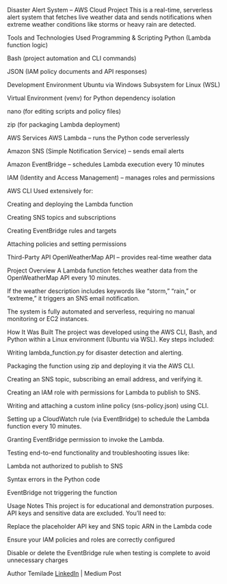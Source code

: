 Disaster Alert System – AWS Cloud Project
This is a real-time, serverless alert system that fetches live weather data and sends notifications when extreme weather conditions like storms or heavy rain are detected.

Tools and Technologies Used
Programming & Scripting
Python (Lambda function logic)

Bash (project automation and CLI commands)

JSON (IAM policy documents and API responses)

Development Environment
Ubuntu via Windows Subsystem for Linux (WSL)

Virtual Environment (venv) for Python dependency isolation

nano (for editing scripts and policy files)

zip (for packaging Lambda deployment)

AWS Services
AWS Lambda – runs the Python code serverlessly

Amazon SNS (Simple Notification Service) – sends email alerts

Amazon EventBridge – schedules Lambda execution every 10 minutes

IAM (Identity and Access Management) – manages roles and permissions

AWS CLI
Used extensively for:

Creating and deploying the Lambda function

Creating SNS topics and subscriptions

Creating EventBridge rules and targets

Attaching policies and setting permissions

Third-Party API
OpenWeatherMap API – provides real-time weather data

Project Overview
A Lambda function fetches weather data from the OpenWeatherMap API every 10 minutes.

If the weather description includes keywords like “storm,” “rain,” or “extreme,” it triggers an SNS email notification.

The system is fully automated and serverless, requiring no manual monitoring or EC2 instances.

How It Was Built
The project was developed using the AWS CLI, Bash, and Python within a Linux environment (Ubuntu via WSL). Key steps included:

Writing lambda_function.py for disaster detection and alerting.

Packaging the function using zip and deploying it via the AWS CLI.

Creating an SNS topic, subscribing an email address, and verifying it.

Creating an IAM role with permissions for Lambda to publish to SNS.

Writing and attaching a custom inline policy (sns-policy.json) using CLI.

Setting up a CloudWatch rule (via EventBridge) to schedule the Lambda function every 10 minutes.

Granting EventBridge permission to invoke the Lambda.

Testing end-to-end functionality and troubleshooting issues like:

Lambda not authorized to publish to SNS

Syntax errors in the Python code

EventBridge not triggering the function

Usage Notes
This project is for educational and demonstration purposes. API keys and sensitive data are excluded. You’ll need to:

Replace the placeholder API key and SNS topic ARN in the Lambda code

Ensure your IAM policies and roles are correctly configured

Disable or delete the EventBridge rule when testing is complete to avoid unnecessary charges

Author
Temilade
[LinkedIn](www.linkedin.com/in/temilade-akinyimika-dell001) | Medium Post

